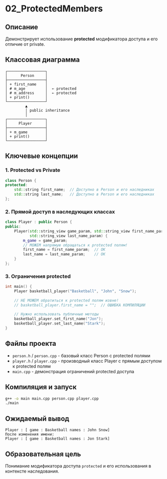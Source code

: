 # 02_ProtectedMembers

## Описание
Демонстрирует использование **protected** модификатора доступа и его отличие от private.

## Классовая диаграмма
```
┌─────────────────┐
│      Person     │
├─────────────────┤
│ + first_name    │
│ # m_age         │  ← protected
│ # m_address     │  ← protected
│ + print()       │
└─────────────────┘
         ▲
         │ public inheritance
         │
┌─────────────────┐
│     Player      │
├─────────────────┤
│ + m_game        │
│ + print()       │
└─────────────────┘
```

## Ключевые концепции

### 1. Protected vs Private
```cpp
class Person {
protected:
    std::string first_name;  // Доступно в Person и его наследниках
    std::string last_name;   // Доступно в Person и его наследниках
};
```

### 2. Прямой доступ в наследующих классах
```cpp
class Player : public Person {
public:
    Player(std::string_view game_param, std::string_view first_name_param,
           std::string_view last_name_param) {
        m_game = game_param;
        // МОЖЕМ напрямую обращаться к protected полям!
        first_name = first_name_param;  // OK
        last_name = last_name_param;    // OK
    }
};
```

### 3. Ограничения protected
```cpp
int main() {
    Player basketball_player("Basketball", "John", "Snow");
    
    // НЕ МОЖЕМ обратиться к protected полям извне!
    // basketball_player.first_name = "";  // ОШИБКА КОМПИЛЯЦИИ
    
    // Нужно использовать публичные методы
    basketball_player.set_first_name("Jon");
    basketball_player.set_last_name("Stark");
}
```

## Файлы проекта
- `person.h` / `person.cpp` - базовый класс Person с protected полями
- `player.h` / `player.cpp` - производный класс Player с прямым доступом к protected полям
- `main.cpp` - демонстрация ограничений protected доступа

## Компиляция и запуск
```bash
g++ -o main main.cpp person.cpp player.cpp
./main
```

## Ожидаемый вывод
```
Player : [ game : Basketball names : John Snow]
После изменения имени:
Player : [ game : Basketball names : Jon Stark]
```

## Образовательная цель
Понимание модификатора доступа `protected` и его использования в контексте наследования.
